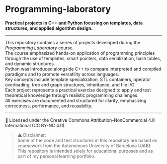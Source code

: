 # Programming-laboratory

**Practical projects in C++ and Python focusing on templates, data structures, and applied algorithm design.**

---

This repository contains a series of projects developed during the *Programming Laboratory* course.  
The course emphasized hands-on application of programming principles through the use of templates, smart pointers, data serialization, hash tables, and dynamic structures.  
Python was introduced alongside C++ to compare interpreted and compiled paradigms and to promote versatility across languages.  
Key concepts include template specialization, STL containers, operator overloading, tree and graph structures, inheritance, and file I/O.  
Each project represents a practical exercise designed to apply and test theoretical knowledge through realistic programming challenges.  
All exercises are documented and structured for clarity, emphasizing correctness, performance, and reusability.

---

📄 Licensed under the Creative Commons Attribution-NonCommercial 4.0 International (CC BY-NC 4.0).

> ⚠️ Disclaimer:  
> Some of the code and test structures in this repository are based on coursework from the Autonomous University of Barcelona (UAB).  
> This repository is intended solely for educational purposes and as part of my personal learning portfolio.
